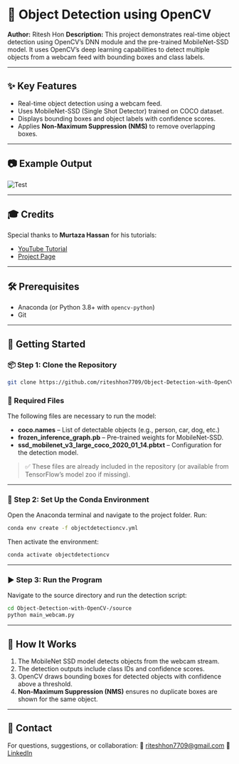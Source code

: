 # 🧠 Object Detection using OpenCV

**Author:** Ritesh Hon
**Description:** This project demonstrates real-time object detection using OpenCV’s DNN module and the pre-trained MobileNet-SSD model. It uses OpenCV’s deep learning capabilities to detect multiple objects from a webcam feed with bounding boxes and class labels.

---

## ✨ Key Features

* Real-time object detection using a webcam feed.
* Uses MobileNet-SSD (Single Shot Detector) trained on COCO dataset.
* Displays bounding boxes and object labels with confidence scores.
* Applies **Non-Maximum Suppression (NMS)** to remove overlapping boxes.

---

## 📷 Example Output

![Test](https://github.com/riteshhon7709/Object-Detection-with-OpenCV-/blob/master/Images/SampleDetection.png)

---

## 🎓 Credits

Special thanks to **Murtaza Hassan** for his tutorials:

* [YouTube Tutorial](https://www.youtube.com/watch?v=HXDD7-EnGBY)
* [Project Page](https://www.murtazahassan.com/courses/opencv-projects/lesson/code-and-files/)

---

## 🛠️ Prerequisites

* Anaconda (or Python 3.8+ with `opencv-python`)
* Git

---

## 🚀 Getting Started

### 📦 Step 1: Clone the Repository

```bash
git clone https://github.com/riteshhon7709/Object-Detection-with-OpenCV-.git
```

### 📁 Required Files

The following files are necessary to run the model:

* **coco.names** – List of detectable objects (e.g., person, car, dog, etc.)
* **frozen\_inference\_graph.pb** – Pre-trained weights for MobileNet-SSD.
* **ssd\_mobilenet\_v3\_large\_coco\_2020\_01\_14.pbtxt** – Configuration for the detection model.

> ✅ These files are already included in the repository (or available from TensorFlow’s model zoo if missing).

---

### 🐍 Step 2: Set Up the Conda Environment

Open the Anaconda terminal and navigate to the project folder. Run:

```bash
conda env create -f objectdetectioncv.yml
```

Then activate the environment:

```bash
conda activate objectdetectioncv
```

---

### ▶️ Step 3: Run the Program

Navigate to the source directory and run the detection script:

```bash
cd Object-Detection-with-OpenCV-/source
python main_webcam.py
```

---

## 🧠 How It Works

1. The MobileNet SSD model detects objects from the webcam stream.
2. The detection outputs include class IDs and confidence scores.
3. OpenCV draws bounding boxes for detected objects with confidence above a threshold.
4. **Non-Maximum Suppression (NMS)** ensures no duplicate boxes are shown for the same object.

---

## 📩 Contact

For questions, suggestions, or collaboration:
📧 [riteshhon7709@gmail.com](mailto:riteshhon7709@gmail.com)
🔗 [LinkedIn](https://www.linkedin.com/in/ritesh-hon/)
